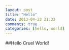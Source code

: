 ```yaml
---
layout: post
title: "Hello"
date: 2013-04-23 21:33
comments: true
categories: [hello, world]
---
```

##Hello Cruel World!